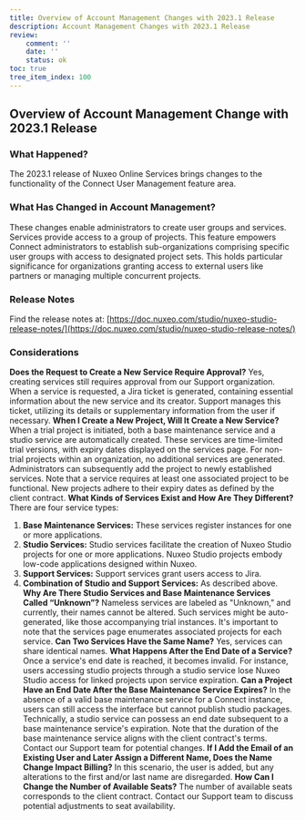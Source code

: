 ```yaml
---
title: Overview of Account Management Changes with 2023.1 Release
description: Account Management Changes with 2023.1 Release
review:
    comment: ''
    date: ''
    status: ok
toc: true
tree_item_index: 100
---
```


## Overview of Account Management Change with 2023.1 Release
### What Happened?
The 2023.1 release of Nuxeo Online Services brings changes to the functionality of the Connect User Management feature area.
### What Has Changed in Account Management?
These changes enable administrators to create user groups and services. Services provide access to a group of projects. This feature empowers Connect administrators to establish sub-organizations comprising specific user groups with access to designated project sets. This holds particular significance for organizations granting access to external users like partners or managing multiple concurrent projects.
### Release Notes
Find the release notes at: [https://doc.nuxeo.com/studio/nuxeo-studio-release-notes/](https://doc.nuxeo.com/studio/nuxeo-studio-release-notes/)
### Considerations
**Does the Request to Create a New Service Require Approval?**
Yes, creating services still requires approval from our Support organization. When a service is requested, a Jira ticket is generated, containing essential information about the new service and its creator. Support manages this ticket, utilizing its details or supplementary information from the user if necessary.
**When I Create a New Project, Will It Create a New Service?**
When a trial project is initiated, both a base maintenance service and a studio service are automatically created. These services are time-limited trial versions, with expiry dates displayed on the services page. For non-trial projects within an organization, no additional services are generated. Administrators can subsequently add the project to newly established services. Note that a service requires at least one associated project to be functional. New projects adhere to their expiry dates as defined by the client contract.
**What Kinds of Services Exist and How Are They Different?**
There are four service types:
1. **Base Maintenance Services:** These services register instances for one or more applications.
2. **Studio Services:** Studio services facilitate the creation of Nuxeo Studio projects for one or more applications. Nuxeo Studio projects embody low-code applications designed within Nuxeo.
3. **Support Services:** Support services grant users access to Jira.
4. **Combination of Studio and Support Services:** As described above.
**Why Are There Studio Services and Base Maintenance Services Called “Unknown”?**
Nameless services are labeled as "Unknown," and currently, their names cannot be altered. Such services might be auto-generated, like those accompanying trial instances. It's important to note that the services page enumerates associated projects for each service.
**Can Two Services Have the Same Name?**
Yes, services can share identical names.
**What Happens After the End Date of a Service?**
Once a service's end date is reached, it becomes invalid. For instance, users accessing studio projects through a studio service lose Nuxeo Studio access for linked projects upon service expiration.
**Can a Project Have an End Date After the Base Maintenance Service Expires?**
In the absence of a valid base maintenance service for a Connect instance, users can still access the interface but cannot publish studio packages. Technically, a studio service can possess an end date subsequent to a base maintenance service's expiration. Note that the duration of the base maintenance service aligns with the client contract's terms. Contact our Support team for potential changes.
**If I Add the Email of an Existing User and Later Assign a Different Name, Does the Name Change Impact Billing?**
In this scenario, the user is added, but any alterations to the first and/or last name are disregarded.
**How Can I Change the Number of Available Seats?**
The number of available seats corresponds to the client contract. Contact our Support team to discuss potential adjustments to seat availability.
